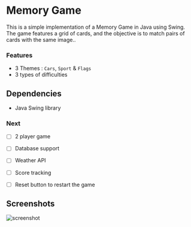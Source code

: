 # Memory Game

This is a simple implementation of a Memory Game in Java using Swing. The game features a grid of cards, and the objective is to match pairs of cards with the same image..

### Features

- 3 Themes : `Cars`, `Sport` & `Flags`
- 3 types of difficulties

## Dependencies

- Java Swing library

### Next

- [ ] 2 player game
- [ ] Database support
- [ ] Weather API
- [ ] Score tracking
- [ ] Reset button to restart the game


## Screenshots
![screenshot]([https://raw.github.com/naosh1ma/U25-ArturAdigamov/MemoryGame/screenshots/screenshot.jpg](https://private-user-images.githubusercontent.com/115364937/353813863-47e8ef06-4e7b-4d4a-b87f-eb2514e5ce8c.jpg?jwt=eyJhbGciOiJIUzI1NiIsInR5cCI6IkpXVCJ9.eyJpc3MiOiJnaXRodWIuY29tIiwiYXVkIjoicmF3LmdpdGh1YnVzZXJjb250ZW50LmNvbSIsImtleSI6ImtleTUiLCJleHAiOjE3MjI0MjYwMzcsIm5iZiI6MTcyMjQyNTczNywicGF0aCI6Ii8xMTUzNjQ5MzcvMzUzODEzODYzLTQ3ZThlZjA2LTRlN2ItNGQ0YS1iODdmLWViMjUxNGU1Y2U4Yy5qcGc_WC1BbXotQWxnb3JpdGhtPUFXUzQtSE1BQy1TSEEyNTYmWC1BbXotQ3JlZGVudGlhbD1BS0lBVkNPRFlMU0E1M1BRSzRaQSUyRjIwMjQwNzMxJTJGdXMtZWFzdC0xJTJGczMlMkZhd3M0X3JlcXVlc3QmWC1BbXotRGF0ZT0yMDI0MDczMVQxMTM1MzdaJlgtQW16LUV4cGlyZXM9MzAwJlgtQW16LVNpZ25hdHVyZT1jMGE3MDRjMDVhNWZhNmVjNzYwYzlhMTRmYmZlNWY0OGFmMjkzYjhlYjQ3NjExYTIzYjZkY2IwNjA0NTI2NzU0JlgtQW16LVNpZ25lZEhlYWRlcnM9aG9zdCZhY3Rvcl9pZD0wJmtleV9pZD0wJnJlcG9faWQ9MCJ9.Kyj-myGWDHfdte1nLJvXGQw9jMFdATpYoWBqvrrXV1g))
